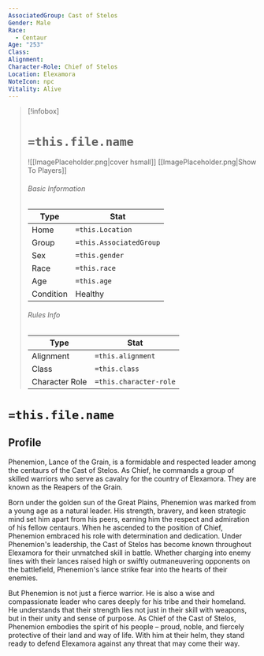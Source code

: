 ```yaml
---
AssociatedGroup: Cast of Stelos
Gender: Male
Race:
  - Centaur
Age: "253"
Class: 
Alignment: 
Character-Role: Chief of Stelos
Location: Elexamora
NoteIcon: npc
Vitality: Alive
---
```




> [!infobox]
> # `=this.file.name`
> ![[ImagePlaceholder.png|cover hsmall]]
> [[ImagePlaceholder.png|Show To Players]]
> ###### Basic Information
> Type |  Stat |
> ---|---|
> Home | `=this.Location` |
> Group | `=this.AssociatedGroup` |
> Sex | `=this.gender` |
> Race | `=this.race` |
> Age | `=this.age` |
> Condition | Healthy |
> ###### Rules Info
> Type |  Stat |
> ---|---|
> Alignment | `=this.alignment` |
> Class | `=this.class` |
> Character Role | `=this.character-role` |

# `=this.file.name`
## Profile

Phenemion, Lance of the Grain, is a formidable and respected leader among the centaurs of the Cast of Stelos. As Chief, he commands a group of skilled warriors who serve as cavalry for the country of Elexamora. They are known as the Reapers of the Grain.

Born under the golden sun of the Great Plains, Phenemion was marked from a young age as a natural leader. His strength, bravery, and keen strategic mind set him apart from his peers, earning him the respect and admiration of his fellow centaurs. When he ascended to the position of Chief, Phenemion embraced his role with determination and dedication. Under Phenemion's leadership, the Cast of Stelos has become known throughout Elexamora for their unmatched skill in battle. Whether charging into enemy lines with their lances raised high or swiftly outmaneuvering opponents on the battlefield, Phenemion's lance strike fear into the hearts of their enemies.

But Phenemion is not just a fierce warrior. He is also a wise and compassionate leader who cares deeply for his tribe and their homeland. He understands that their strength lies not just in their skill with weapons, but in their unity and sense of purpose. As Chief of the Cast of Stelos, Phenemion embodies the spirit of his people – proud, noble, and fiercely protective of their land and way of life. With him at their helm, they stand ready to defend Elexamora against any threat that may come their way.
